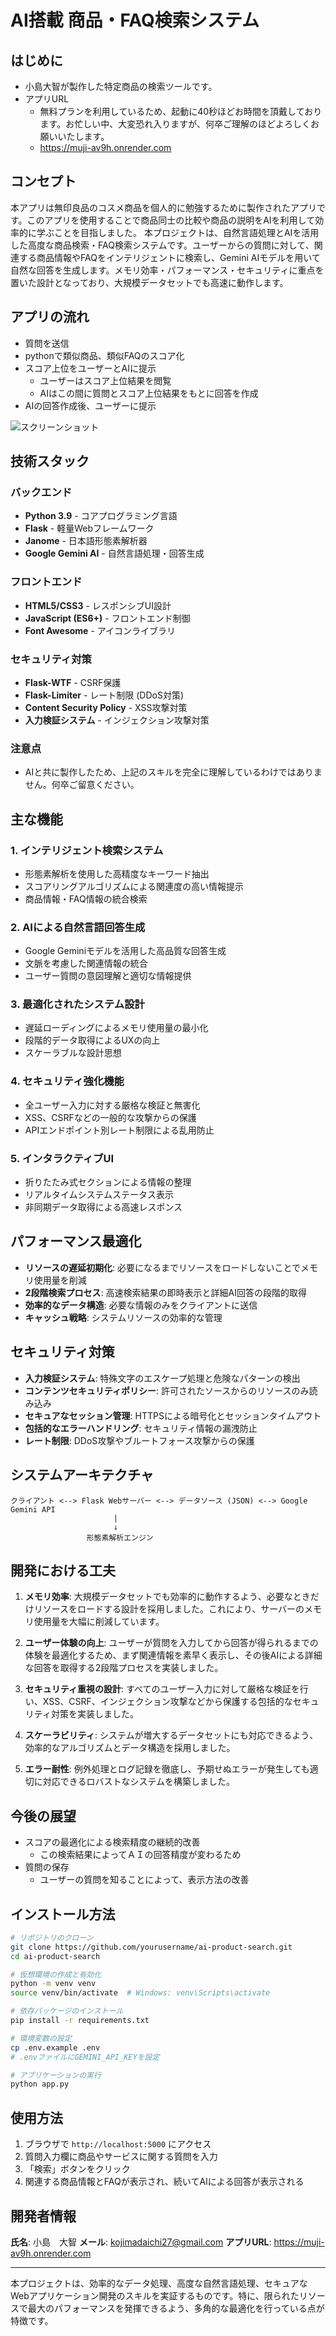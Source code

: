 # AI搭載 商品・FAQ検索システム

## はじめに

- 小島大智が製作した特定商品の検索ツールです。
- アプリURL
  - 無料プランを利用しているため、起動に40秒ほどお時間を頂戴しております。お忙しい中、大変恐れ入りますが、何卒ご理解のほどよろしくお願いいたします。
  - https://muji-av9h.onrender.com

## コンセプト

本アプリは無印良品のコスメ商品を個人的に勉強するために製作されたアプリです。このアプリを使用することで商品同士の比較や商品の説明をAIを利用して効率的に学ぶことを目指しました。
本プロジェクトは、自然言語処理とAIを活用した高度な商品検索・FAQ検索システムです。ユーザーからの質問に対して、関連する商品情報やFAQをインテリジェントに検索し、Gemini AIモデルを用いて自然な回答を生成します。メモリ効率・パフォーマンス・セキュリティに重点を置いた設計となっており、大規模データセットでも高速に動作します。

## アプリの流れ

- 質問を送信
- pythonで類似商品、類似FAQのスコア化
- スコア上位をユーザーとAIに提示
  - ユーザーはスコア上位結果を閲覧
  - AIはこの間に質問とスコア上位結果をもとに回答を作成
- AIの回答作成後、ユーザーに提示

![スクリーンショット](./screenshot.png)

## 技術スタック

### バックエンド
- **Python 3.9** - コアプログラミング言語
- **Flask** - 軽量Webフレームワーク
- **Janome** - 日本語形態素解析器
- **Google Gemini AI** - 自然言語処理・回答生成

### フロントエンド
- **HTML5/CSS3** - レスポンシブUI設計
- **JavaScript (ES6+)** - フロントエンド制御
- **Font Awesome** - アイコンライブラリ

### セキュリティ対策
- **Flask-WTF** - CSRF保護
- **Flask-Limiter** - レート制限 (DDoS対策)
- **Content Security Policy** - XSS攻撃対策
- **入力検証システム** - インジェクション攻撃対策

### 注意点
- AIと共に製作したため、上記のスキルを完全に理解しているわけではありません。何卒ご留意ください。

## 主な機能

### 1. インテリジェント検索システム
- 形態素解析を使用した高精度なキーワード抽出
- スコアリングアルゴリズムによる関連度の高い情報提示
- 商品情報・FAQ情報の統合検索

### 2. AIによる自然言語回答生成
- Google Geminiモデルを活用した高品質な回答生成
- 文脈を考慮した関連情報の統合
- ユーザー質問の意図理解と適切な情報提供

### 3. 最適化されたシステム設計
- 遅延ローディングによるメモリ使用量の最小化
- 段階的データ取得によるUXの向上
- スケーラブルな設計思想

### 4. セキュリティ強化機能
- 全ユーザー入力に対する厳格な検証と無害化
- XSS、CSRFなどの一般的な攻撃からの保護
- APIエンドポイント別レート制限による乱用防止

### 5. インタラクティブUI
- 折りたたみ式セクションによる情報の整理
- リアルタイムシステムステータス表示
- 非同期データ取得による高速レスポンス

## パフォーマンス最適化

- **リソースの遅延初期化**: 必要になるまでリソースをロードしないことでメモリ使用量を削減
- **2段階検索プロセス**: 高速検索結果の即時表示と詳細AI回答の段階的取得
- **効率的なデータ構造**: 必要な情報のみをクライアントに送信
- **キャッシュ戦略**: システムリソースの効率的な管理

## セキュリティ対策

- **入力検証システム**: 特殊文字のエスケープ処理と危険なパターンの検出
- **コンテンツセキュリティポリシー**: 許可されたソースからのリソースのみ読み込み
- **セキュアなセッション管理**: HTTPSによる暗号化とセッションタイムアウト
- **包括的なエラーハンドリング**: セキュリティ情報の漏洩防止
- **レート制限**: DDoS攻撃やブルートフォース攻撃からの保護

## システムアーキテクチャ

```
クライアント <--> Flask Webサーバー <--> データソース (JSON) <--> Google Gemini API
                       |
                       ↓
                 形態素解析エンジン
```

## 開発における工夫

1. **メモリ効率**: 大規模データセットでも効率的に動作するよう、必要なときだけリソースをロードする設計を採用しました。これにより、サーバーのメモリ使用量を大幅に削減しています。

2. **ユーザー体験の向上**: ユーザーが質問を入力してから回答が得られるまでの体験を最適化するため、まず関連情報を素早く表示し、その後AIによる詳細な回答を取得する2段階プロセスを実装しました。

3. **セキュリティ重視の設計**: すべてのユーザー入力に対して厳格な検証を行い、XSS、CSRF、インジェクション攻撃などから保護する包括的なセキュリティ対策を実装しました。

4. **スケーラビリティ**: システムが増大するデータセットにも対応できるよう、効率的なアルゴリズムとデータ構造を採用しました。

5. **エラー耐性**: 例外処理とログ記録を徹底し、予期せぬエラーが発生しても適切に対応できるロバストなシステムを構築しました。

## 今後の展望

- スコアの最適化による検索精度の継続的改善
  - この検索結果によってＡＩの回答精度が変わるため
- 質問の保存
  - ユーザーの質問を知ることによって、表示方法の改善

## インストール方法

```bash
# リポジトリのクローン
git clone https://github.com/yourusername/ai-product-search.git
cd ai-product-search

# 仮想環境の作成と有効化
python -m venv venv
source venv/bin/activate  # Windows: venv\Scripts\activate

# 依存パッケージのインストール
pip install -r requirements.txt

# 環境変数の設定
cp .env.example .env
# .envファイルにGEMINI_API_KEYを設定

# アプリケーションの実行
python app.py
```

## 使用方法

1. ブラウザで `http://localhost:5000` にアクセス
2. 質問入力欄に商品やサービスに関する質問を入力
3. 「検索」ボタンをクリック
4. 関連する商品情報とFAQが表示され、続いてAIによる回答が表示される

## 開発者情報

**氏名**: 小島　大智
**メール**: kojimadaichi27@gmail.com
**アプリURL**: https://muji-av9h.onrender.com


---

本プロジェクトは、効率的なデータ処理、高度な自然言語処理、セキュアなWebアプリケーション開発のスキルを実証するものです。特に、限られたリソースで最大のパフォーマンスを発揮できるよう、多角的な最適化を行っている点が特徴です。
